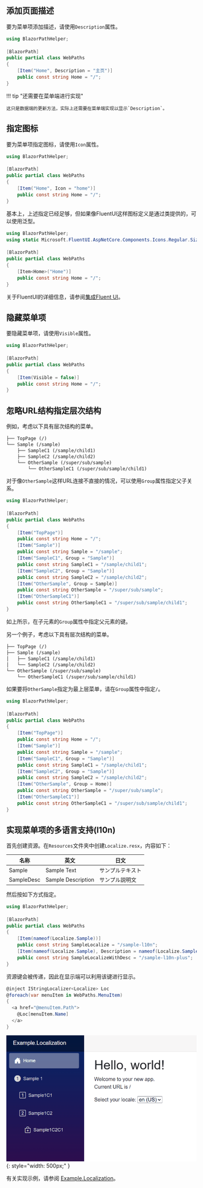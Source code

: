 ## 添加页面描述

要为菜单项添加描述，请使用`Description`属性。

```csharp title="WebPaths.cs"
using BlazorPathHelper;

[BlazorPath]
public partial class WebPaths
{
    [Item("Home", Description = "主页")]
    public const string Home = "/";
}
```

!!! tip "还需要在菜单端进行实现"

    这只是数据端的更新方法，实际上还需要在菜单端实现以显示`Description`。

## 指定图标

要为菜单项指定图标，请使用`Icon`属性。

```csharp title="WebPaths.cs"
using BlazorPathHelper;

[BlazorPath]
public partial class WebPaths
{
    [Item("Home", Icon = "home")]
    public const string Home = "/";
}
```

基本上，上述指定已经足够，但如果像FluentUI这样图标定义是通过类提供的，可以使用泛型。

```csharp title="WebPaths.cs"
using BlazorPathHelper;
using static Microsoft.FluentUI.AspNetCore.Components.Icons.Regular.Size20;

[BlazorPath]
public partial class WebPaths
{
    [Item<Home>("Home")]
    public const string Home = "/";
}
```

关于FluentUI的详细信息，请参阅[集成Fluent UI](./FrameworkExamples/UsageFluentUI.md)。

## 隐藏菜单项

要隐藏菜单项，请使用`Visible`属性。

```csharp title="WebPaths.cs"
using BlazorPathHelper;

[BlazorPath]
public partial class WebPaths
{
    [Item(Visible = false)]
    public const string Home = "/";
}
```

## 忽略URL结构指定层次结构

例如，考虑以下具有层次结构的菜单。

```
├── TopPage (/)
└── Sample (/sample)
    ├── SampleC1 (/sample/child1)
    ├── SampleC2 (/sample/child2)
    └── OtherSample (/super/sub/sample)
        └── OtherSampleC1 (/super/sub/sample/child1)
```

对于像`OtherSample`这样URL连接不直接的情况，可以使用`Group`属性指定父子关系。

```csharp title="WebPaths.cs"
using BlazorPathHelper;

[BlazorPath]
public partial class WebPaths
{
    [Item("TopPage")]
    public const string Home = "/";
    [Item("Sample")]
    public const string Sample = "/sample";
    [Item("SampleC1", Group = "Sample")]
    public const string SampleC1 = "/sample/child1";
    [Item("SampleC2", Group = "Sample")]
    public const string SampleC2 = "/sample/child2";
    [Item("OtherSample", Group = Sample)]
    public const string OtherSample = "/super/sub/sample";
    [Item("OtherSampleC1")]
    public const string OtherSampleC1 = "/super/sub/sample/child1";
}
```

如上所示，在子元素的`Group`属性中指定父元素的键。

另一个例子，考虑以下具有层次结构的菜单。

```
├── TopPage (/)
├── Sample (/sample)
│   ├── SampleC1 (/sample/child1)
│   └── SampleC2 (/sample/child2)
└── OtherSample (/super/sub/sample)
    └── OtherSampleC1 (/super/sub/sample/child1)
```

如果要将`OtherSample`指定为最上层菜单，请在`Group`属性中指定`/`。

```csharp title="WebPaths.cs"
using BlazorPathHelper;

[BlazorPath]
public partial class WebPaths
{
    [Item("TopPage")]
    public const string Home = "/";
    [Item("Sample")]
    public const string Sample = "/sample";
    [Item("SampleC1", Group = "Sample")]
    public const string SampleC1 = "/sample/child1";
    [Item("SampleC2", Group = "Sample")]
    public const string SampleC2 = "/sample/child2";
    [Item("OtherSample", Group = Home)]
    public const string OtherSample = "/super/sub/sample";
    [Item("OtherSampleC1")]
    public const string OtherSampleC1 = "/super/sub/sample/child1";
}
```

## 实现菜单项的多语言支持(l10n)

首先创建资源。在`Resources`文件夹中创建`Localize.resx`，内容如下：

| 名称       | 英文             | 日文     |
| ---------- | ---------------- | -------- |
| Sample     | Sample Text      | サンプルテキスト |
| SampleDesc | Sample Description | サンプル説明文  |

然后按如下方式指定。

```csharp title="WebPaths.cs"
using BlazorPathHelper;

[BlazorPath]
public partial class WebPaths
{
    [Item(nameof(Localize.Sample))]
    public const string SampleLocalize = "/sample-l10n";
    [Item(nameof(Localize.Sample), Description = nameof(Localize.SampleDesc))]
    public const string SampleLocalizeWithDesc = "/sample-l10n-plus";
}
```

资源键会被传递，因此在显示端可以利用该键进行显示。

```csharp title="Menu.razor"
@inject IStringLocalizer<Localize> Loc
@foreach(var menuItem in WebPaths.MenuItem)
{
  <a href="@menuItem.Path">
    @Loc[menuItem.Name]
  </a>
}
```

![](../../../assets/sample-l10n.gif){: style="width: 500px;" }

有关实现示例，请参阅 [Example.Localization](https://github.com/arika0093/BlazorPathHelper/tree/main/examples/Example.Localization/)。